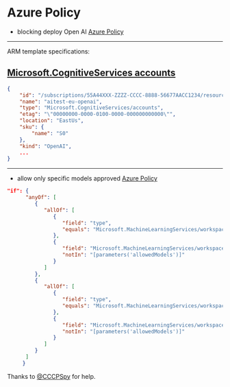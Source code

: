# Azure Policy

- blocking deploy Open AI [Azure Policy](OpenAI/azurepolicy2.json)

---
ARM template specifications:

## [Microsoft.CognitiveServices accounts](https://learn.microsoft.com/en-us/azure/templates/microsoft.cognitiveservices/accounts?pivots=deployment-language-arm-template)

```json
{
    "id": "/subscriptions/55A44XXX-ZZZZ-CCCC-8888-56677AACC1234/resourceGroups/researchlab-rg/providers/Microsoft.CognitiveServices/accounts/aitest-eu-openai",
    "name": "aitest-eu-openai",
    "type": "Microsoft.CognitiveServices/accounts",
    "etag": "\"00000000-0000-0100-0000-000000000000\"",
    "location": "EastUs",
    "sku": {
        "name": "S0"
    },
    "kind": "OpenAI",
    ...
}
```

---

- allow only specific models approved [Azure Policy](OpenAI/azurepolicy2.json)

```json
"if": {
      "anyOf": [
         {
            "allOf": [
               {
                  "field": "type",
                  "equals": "Microsoft.MachineLearningServices/workspaces/onlineEndpoints/deployments"
               },
               {
                  "field": "Microsoft.MachineLearningServices/workspaces/onlineEndpoints/deployments/model",
                  "notIn": "[parameters('allowedModels')]"
               }
            ]
         },
         {
            "allOf": [
               {
                  "field": "type",
                  "equals": "Microsoft.MachineLearningServices/workspaces/batchEndpoints/deployments"
               },
               {
                  "field": "Microsoft.MachineLearningServices/workspaces/batchEndpoints/deployments/model.Id.assetId",
                  "notIn": "[parameters('allowedModels')]"
               }
            ]
         }
      ]
     }
```

Thanks to [@CCCPSpy](https://github.com/CCCPSpy) for help.
